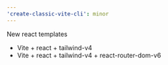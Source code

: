 ```yaml
---
'create-classic-vite-cli': minor
---
```


New react templates

-  Vite + react + tailwind-v4
-  Vite + react + tailwind-v4 + react-router-dom-v6
